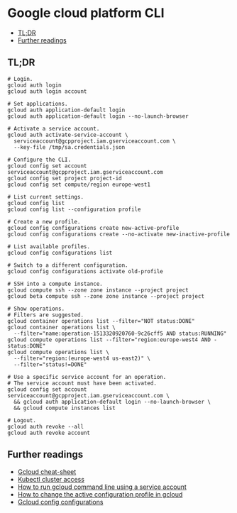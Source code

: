 # Google cloud platform CLI <!-- omit in toc -->

- [TL;DR](#tldr)
- [Further readings](#further-readings)

## TL;DR

```shell
# Login.
gcloud auth login
gcloud auth login account

# Set applications.
gcloud auth application-default login
gcloud auth application-default login --no-launch-browser

# Activate a service account.
gcloud auth activate-service-account \
  serviceaccount@gcpproject.iam.gserviceaccount.com \
  --key-file /tmp/sa.credentials.json

# Configure the CLI.
gcloud config set account serviceaccount@gcpproject.iam.gserviceaccount.com
gcloud config set project project-id
gcloud config set compute/region europe-west1

# List current settings.
gcloud config list
gcloud config list --configuration profile

# Create a new profile.
gcloud config configurations create new-active-profile
gcloud config configurations create --no-activate new-inactive-profile

# List available profiles.
gcloud config configurations list

# Switch to a different configuration.
gcloud config configurations activate old-profile

# SSH into a compute instance.
gcloud compute ssh --zone zone instance --project project
gcloud beta compute ssh --zone zone instance --project project

# Show operations.
# Filters are suggested.
gcloud container operations list --filter="NOT status:DONE"
gcloud container operations list \
  --filter="name:operation-1513320920760-9c26cff5 AND status:RUNNING"
gcloud compute operations list --filter="region:europe-west4 AND -status:DONE"
gcloud compute operations list \
  --filter="region:(europe-west4 us-east2)" \
  --filter="status!=DONE"

# Use a specific service account for an operation.
# The service account must have been activated.
gcloud config set account serviceaccount@gcpproject.iam.gserviceaccount.com \
  && gcloud auth application-default login --no-launch-browser \
  && gcloud compute instances list

# Logout.
gcloud auth revoke --all
gcloud auth revoke account
```

## Further readings

- [Gcloud cheat-sheet]
- [Kubectl cluster access]
- [How to run gcloud command line using a service account]
- [How to change the active configuration profile in gcloud]
- [Gcloud config configurations]

[gcloud cheat-sheet]: https://cloud.google.com/sdk/gcloud/reference/cheat-sheet
[gcloud config configurations]: https://cloud.google.com/sdk/gcloud/reference/config/configurations
[how to change the active configuration profile in gcloud]: https://stackoverflow.com/questions/35744901/how-to-change-the-active-configuration-profile-in-gcloud#35750001
[how to run gcloud command line using a service account]: https://pnatraj.medium.com/how-to-run-gcloud-command-line-using-a-service-account-f39043d515b9
[kubectl cluster access]: https://cloud.google.com/kubernetes-engine/docs/how-to/cluster-access-for-kubectl
